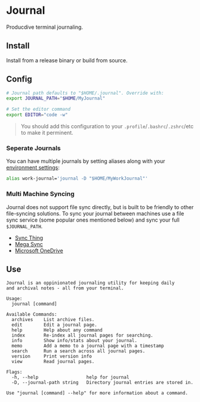 # Journal

Producdive terminal journaling.

## Install

Install from a release binary or build from source.

## Config

```sh
# Journal path defaults to "$HOME/.journal". Override with:
export JOURNAL_PATH="$HOME/MyJournal"

# Set the editor command
export EDITOR="code -w"
```

> You should add this configuration to your `.profile`/`.bashrc`/`.zshrc`/etc to make it perminent.

### Seperate Journals

You can have multiple journals by setting aliases along with your [environment settings](#config):

```sh
alias work-journal='journal -D "$HOME/MyWorkJournal"'
```

### Multi Machine Syncing

Journal does not support file sync directly, but is built to be friendly to
other file-syncing solutions. To sync your journal between machines use a
file sync service (some popular ones mentioned below) and sync your full
`$JOURNAL_PATH`.

- [Sync Thing](https://syncthing.net)
- [Mega Sync](https://mega.io/sync)
- [Microsoft OneDrive](https://www.microsoft.com)

## Use

```
Journal is an oppinionated journaling utility for keeping daily
and archival notes - all from your terminal.

Usage:
  journal [command]

Available Commands:
  archives    List archive files.
  edit        Edit a journal page.
  help        Help about any command
  index       Re-index all journal pages for searching.
  info        Show info/stats about your journal.
  memo        Add a memo to a journal page with a timestamp
  search      Run a search across all journal pages.
  version     Print version info
  view        Read journal pages.

Flags:
  -h, --help                  help for journal
  -D, --journal-path string   Directory journal entries are stored in.

Use "journal [command] --help" for more information about a command.
```
